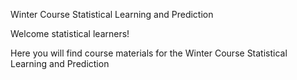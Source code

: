 Winter Course Statistical Learning and Prediction

Welcome statistical learners!

Here you will find course materials for the Winter Course Statistical Learning and Prediction
